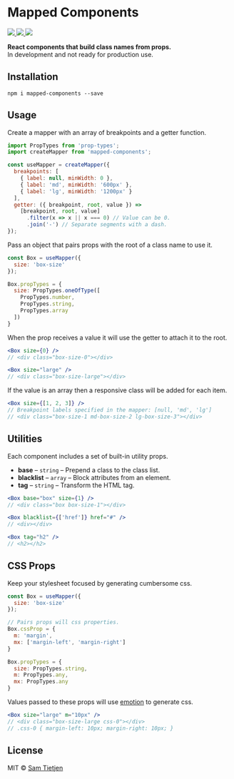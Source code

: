 # Mapped Components

<p>
  <a href="https://www.npmjs.com/package/mapped-components">
    <img src="https://img.shields.io/badge/npm-v0.2.0-black.svg">
  </a>
  <a href="https://nodejs.org/api/documentation.html#documentation_stability_index">
    <img src="https://img.shields.io/badge/stability-experimental-black.svg">
  </a>
  <a href="https://opensource.org/licenses/MIT">
    <img src="https://img.shields.io/badge/license-MIT-black.svg">
  </a>
</p>

**React components that build class names from props.**  
In development and not ready for production use.  

## Installation
```shell
npm i mapped-components --save
```

## Usage

Create a mapper with an array of breakpoints and a getter function.

```jsx
import PropTypes from 'prop-types';
import createMapper from 'mapped-components';

const useMapper = createMapper({
  breakpoints: [
    { label: null, minWidth: 0 },
    { label: 'md', minWidth: '600px' },
    { label: 'lg', minWidth: '1200px' }
  ],
  getter: ({ breakpoint, root, value }) =>
    [breakpoint, root, value]
      .filter(x => x || x === 0) // Value can be 0.
      .join('-') // Separate segments with a dash.
});
```

Pass an object that pairs props with the root of a class name to use it.

```jsx
const Box = useMapper({
  size: 'box-size'
});

Box.propTypes = {
  size: PropTypes.oneOfType([
    PropTypes.number,
    PropTypes.string,
    PropTypes.array
  ])
}
```

When the prop receives a value it will use the getter to attach it to the root.

```jsx
<Box size={0} />
// <div class="box-size-0"></div>

<Box size="large" />
// <div class="box-size-large"></div>
```

If the value is an array then a responsive class will be added for each item.  

```jsx
<Box size={[1, 2, 3]} />
// Breakpoint labels specified in the mapper: [null, 'md', 'lg']
// <div class="box-size-1 md-box-size-2 lg-box-size-3"></div>
```

## Utilities
Each component includes a set of built-in utility props.

- **base** – `string` – Prepend a class to the class list.
- **blacklist** – `array` – Block attributes from an element.
- **tag** – `string` – Transform the HTML tag.

```jsx
<Box base="box" size={1} /> 
// <div class="box box-size-1"></div>

<Box blacklist={['href']} href="#" /> 
// <div></div>

<Box tag="h2" /> 
// <h2></h2>
```

## CSS Props
Keep your stylesheet focused by generating cumbersome css.  
```jsx
const Box = useMapper({
  size: 'box-size'
});

// Pairs props will css properties.
Box.cssProp = {
  m: 'margin',
  mx: ['margin-left', 'margin-right']
}

Box.propTypes = {
  size: PropTypes.string,
  m: PropTypes.any,
  mx: PropTypes.any
}
```

Values passed to these props will use [emotion]() to generate css.

```jsx
<Box size="large" m="10px" />
// <div class="box-size-large css-0"></div>
// .css-0 { margin-left: 10px; margin-right: 10px; }
```

## License
MIT © [Sam Tietjen](https://samtietjen.com)